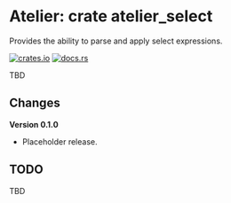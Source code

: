 # Atelier: crate atelier_select

Provides the ability to parse and apply select expressions.

[![crates.io](https://img.shields.io/crates/v/atelier_select.svg)](https://crates.io/crates/atelier_select)
[![docs.rs](https://docs.rs/atelier_select/badge.svg)](https://docs.rs/atelier_select)

TBD

## Changes

**Version 0.1.0**

* Placeholder release.

## TODO

TBD
